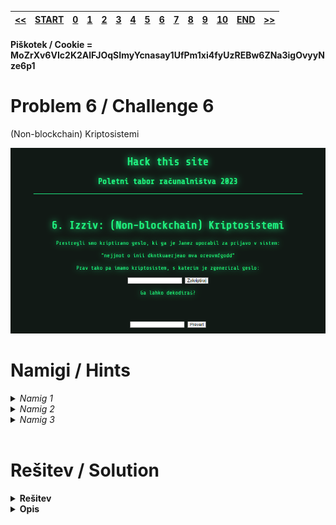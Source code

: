 |[<<](/guides/chall5.md)|[START](/guides/main.md)|[0](/guides/chall0.md)|[1](/guides/chall1.md)|[2](/guides/chall2.md)|[3](/guides/chall3.md)|[4](/guides/chall4.md)|[5](/guides/chall5.md)|[6](/guides/chall6.md)|[7](/guides/chall7.md)|[8](/guides/chall8.md)|[9](/guides/chall9.md)|[10](/guides/chall10.md)|[END](/guides/end.md)|[>>](/guides/chall7.md)|
|:-|:-|:-|:-|:-|:-|:-|:-|:-|:-|:-|:-|:-|:-|:-|

#### Piškotek / Cookie = MoZrXv6VIc2K2AlFJOqSImyYcnasay1UfPm1xi4fyUzREBw6ZNa3igOvyyNze6p1

# Problem 6 / Challenge 6
(Non-blockchain) Kriptosistemi

![Image](/guides/images/image6.png)


# Namigi / Hints
<details>
<summary>
    <i>Namig 1</i> 
</summary>
    Poiskusi si poenostaviti problem
</details>
<details>
<summary>
    <i>Namig 2</i> 
</summary>
    Ali dolžina, drugačne črke vplivajo na izhod?
</details>
<details >
<summary>
    <i>Namig 3</i> 
</summary>
    Torej kriptograf samo zamenja črke ne glede na besedilo?
</details>
<br>

# Rešitev / Solution
<details>
<summary><b>
    Rešitev
</b></summary>
    monada je monoid v kategoriji endofunktorjev
</details>
<details>
<summary><b>
    Opis
</b></summary>

```py
# sortirano
sortirano = 'abcdefghijklmnopqrstuvwxyzABCDEFGHIJKLMNOPQR'
# vrnjeno iz "kriptosistem"
zakodirano = 'miBhFyvDHgCKAosGtcMLJuEzPQfNjkRdqnOwbraIxlep'
# šifra
koda = 'nejjnot o inii dkntkuaerjeao mva oreovmfgodd'

vrni = ""
for crka in sortirano:
    zakodiran_index = zakodirano.index(crka)
    # v vrni dodamo dekodirano crko
    vrni = vrni + koda[zakodiran_index]
    
print(vrni)
```
</details>

